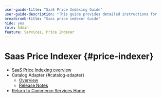 ```yaml
---
user-guide-title: "SaaS Price Indexing Guide"
user-guide-description: "This guide provides detailed instructions for using the SaaS price indexer."
breadcrumb-title: "Saas price indexer Guide"
hide: yes
role: Admin
feature: Services, Price Indexer
---
```

# Saas Price Indexer {#price-indexer}

- [SaaS Price Indexing overview](price-indexing.md)
- Catalog Adapter {#catalog-adapter}
   - [Overview](catalog-adapter.md)
   - [Release Notes](release-notes.md)
- [Return to Commerce Services Home](https://experienceleague.adobe.com/docs/commerce-merchant-services/user-guides/home.html)
